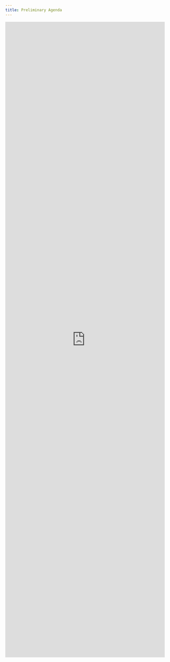 ```yaml
---
title: Preliminary Agenda
---
```


<iframe width="100%" height="2000px" style="border:none;" src="https://docs.google.com/document/d/e/2PACX-1vRxsCPG6ZxYinxm7z7czCpniJZvtTz6u-vZSQYaIqMHF6cHslvN4SeOyvxt3aGvqtQDOc6x552YnNBk/pub?embedded=true"></iframe>